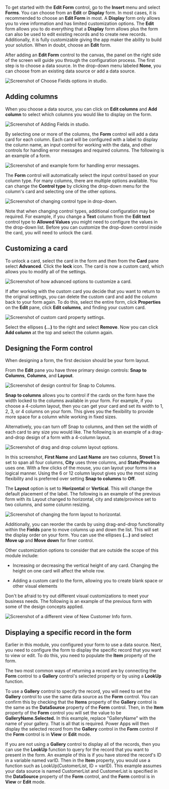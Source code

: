 To get started with the **Edit Form** control, go to the **Insert** menu
and select **Forms**. You can choose from an **Edit** or
**Display** form. In most cases, it is recommended to choose an **Edit Form** in most. 
A **Display** form only allows you to view information and has
limited customization options. The **Edit** form allows you to do
everything that a **Display** form allows plus the form can also be used to
edit existing records and to create new records. Additionally, it is
fully customizable giving the app maker the ability to build your
solution. When in doubt, choose an **Edit** form.

After adding an **Edit Form** control to the canvas, the panel on the
right side of the screen will guide you through the configuration
process. The first step is to choose a data source. In the drop-down menu
labeled **None**, you can choose from an existing data
source or add a data source.

![Screenshot of Choose Fields options in studio.](../media/choose-fields.png)

Adding columns
-------------

When you choose a data source, you can click on **Edit columns** and
**Add column** to select which columns you would like to display on the form.

![Screenshot of Adding Fields in studio.](../media/adding-columns.png)

By selecting one or more of the columns, the **Form** control will add a data
card for each column. Each card will be configured with a label to
display the column name, an input control for working with the data, and
other controls for handling error messages and required columns. The following is
an example of a form.

![Screenshot of and example form for handling error messages.](../media/example-form.png)

The **Form** control will automatically select the input control based on your column
type. For many columns, there are multiple options available. You can
change the **Control type** by clicking the drop-down menu for the column's
card and selecting one of the other options.

![Screenshot of changing control type in drop-down.](../media/control-type.png)

Note that when changing control types, additional configuration
may be required. For example, if you change a **Text** column from the
**Edit text** control type to **Allowed Values** you might need to
configure the values in the drop-down list. Before you can customize the
drop-down control inside the card, you will need to unlock the card.

Customizing a card
------------------

To unlock a card, select the card in the form and then from the **Card**
pane select **Advanced**. Click the **lock** icon. The card is now a
custom card, which allows you to modify all of the settings.

![Screenshot of how advanced options to customize a card.](../media/customize-card.png)

If after working with the custom card you decide that you want to return to
the original settings, you can delete the custom card and add the column
back to your form again. To do this, select the entire form,
click **Properties** on the **Edit** pane, click **Edit columns**, and
finding your custom card.

![Screenshot of custom card property settings.](../media/custom-card.png)

Select the ellipses **(...)** to the right and select **Remove**. Now you can
click **Add column** at the top and select the column again.

Designing the Form control
--------------------------

When designing a form, the first decision should be your form layout.

From the **Edit** pane you have three primary design controls: 
**Snap to Columns**, **Columns**, and **Layout**.

![Screenshot of design control for Snap to Columns.](../media/snap-to-columns.png)

**Snap to columns** allows you to control if the cards on the form have
the width locked to the columns available in your form. For example,
if you choose a 4-column layout, then you can get your card and set its
width to 1, 2, 3, or 4 columns on your form. This gives you the flexibility
to provide more space for a column while working in fixed sizes.

Alternatively, you can turn off Snap to columns, and then set the
width of each card to any size you would like. The following is an example of a
drag-and-drop design of a form with a 4-column layout.

![Screenshot of drag and drop column layout options.](../media/column-layout.png)

In this screenshot, **First Name** and **Last Name** are two columns,
**Street 1** is set to span all four columns, **City** uses three
columns, and **State/Province** uses one. With a few clicks of the
mouse, you can layout your forms in a logical manner. Using the 6 or 12
column layout gives you the most sizing flexibility and is preferred
over setting **Snap to columns** to **Off**.

The **Layout** option is set to **Horizontal** or **Vertical**. This will change
the default placement of the label. The following is an example of the previous
form with its Layout changed to horizontal, city and state/province set
to two columns, and some column resizing.

![Screenshot of changing the form layout to horizontal.](../media/horizontal.png)

Additionally, you can reorder the cards by using drag-and-drop
functionality within the **Fields** pane to move columns up and down the
list. This will set the display order on your form. You can use the
ellipses **(...)** and select **Move up** and **Move down** for finer control.

Other customization options to consider that are outside the scope of
this module include:

-   Increasing or decreasing the vertical height of any card.
    Changing the height on one card will affect the whole row.

-   Adding a custom card to the form, allowing you to create blank
    space or other visual elements

Don't be afraid to try out different visual customizations to meet your
business needs. The following is an example of the previous form with some of
the design concepts applied.

![Screenshot of a different view of New Customer Info form.](../media/new-customer-info.png)

Displaying a specific record in the form
----------------------------------------

Earlier in this module, you configured your form to use a data source.
Next, you need to configure the form to display the specific record that you
want to view or edit. To do this, you need to populate the **Item**
property of the form.

The two most common ways of returning a record are by connecting the
**Form** control to a **Gallery** control's selected property or by using a
**LookUp** function.

To use a **Gallery** control to specify the record, you will need to set the
**Gallery** control to use the same data source as the **Form** control. You can
confirm this by checking that the **Items** property of the **Gallery** control
is the same as the **DataSource** property of the **Form** control. Then, in the
**Item** property of the **Form** control you will set the value to be
**GalleryName.Selected.** In this example, replace "GalleryName" with
the name of your gallery. That is all that is required. Power Apps will
then display the selected record from the **Gallery** control in the **Form**
control if the **Form** control is in **View** or **Edit** mode.

If you are not using a **Gallery** control to display all of the records,
then you can use the **LookUp** function to query for the record that you
want to present in the form. An example of this is if you have stored
the record's ID in a variable named varID. Then in the **Item**
property, you would use a function such as LookUp(CustomerList, ID =
varID). This example assumes your data source is named CustomerList and
CustomerList is specified in the **DataSource** property of the **Form**
control, and the **Form** control is in **View** or **Edit** mode. 
